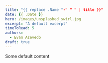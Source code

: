```yaml
---
title: "{{ replace .Name "-" " " | title }}"
date: {{ .Date }}
hero: /images/unsplashed_swirl.jpg
excerpt: "A default excerpt"
timeToRead: 5
authors:
  - Evan Azevedo
draft: true
---
```


Some default content

